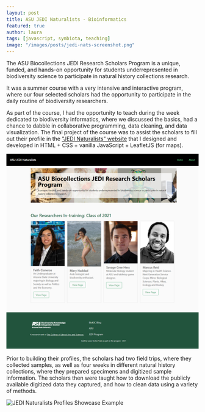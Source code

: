 ```yaml
---
layout: post
title: ASU JEDI Naturalists - Bioinformatics
featured: true
author: laura
tags: [javascript, symbiota, teaching]
image: "/images/posts/jedi-nats-screenshot.png"
---
```


The ASU Biocollections JEDI Research Scholars Program is a unique, funded, and hands-on opportunity for students underrepresented in biodiversity science to participate in natural history collections research. 

It was a summer course with a very intensive and interactive program, where our four selected scholars had the opportunity to participate in the daily routine of biodiversity researchers.

As part of the course, I had the opportunity to teach during the week dedicated to biodiversity informatics, where we discussed the basics, had a chance to dabble in collaborative programming, data cleaning, and data visualization. The final project of the course was to assist the scholars to fill out their profile in the ["JEDI Naturalists" website](https://serv.biokic.asu.edu/) that I designed and developed in HTML + CSS + vanilla JavaScript + LeafletJS (for maps).

![JEDI Naturalists Website Class of 2021 Screenshot](/images/posts/jedi-nats-screenshot.png)

Prior to building their profiles, the scholars had two field trips, where they collected samples, as well as four weeks in different natural history collections, where they prepared specimens and digitized sample information. The scholars then were taught how to download the publicly available digitized data they captured, and how to clean data using a variety of methods.

![JEDI Naturalists Profiles Showcase Example](/images/posts/jedi-nats-profile-demo.gif)
